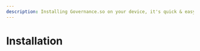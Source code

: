 ```yaml
---
description: Installing Governance.so on your device, it's quick & easy
---
```


# Installation

<figure><img src="../.gitbook/assets/Screenshot 2024-06-18 at 1.34.46 PM.png" alt=""><figcaption></figcaption></figure>

